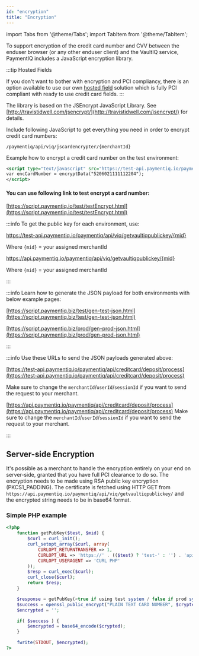 ```yaml
---
id: "encryption"
title: "Encryption"
---
```

import Tabs from '@theme/Tabs';
import TabItem from '@theme/TabItem';

To support encryption of the credit card number and CVV between the enduser browser (or any other enduser client) and the VaultIQ service, PaymentIQ includes a JavaScript encryption library.


:::tip Hosted Fields

If you don't want to bother with encryption and PCI compliancy, there is an option available to use our own [hosted field](/../docs/apis_and_integration/integration_overview/hosted_fields) solution which is fully PCI compliant with ready to use credit card fields.
:::

The library is based on the JSEncrypt JavaScript Library. See [http://travistidwell.com/jsencrypt/](http://travistidwell.com/jsencrypt/) for details.

Include following JavaScript to get everything you need in order to encrypt credit card numbers:

```
/paymentiq/api/viq/jscardencrypter/{merchantId}
```

Example how to encrypt a credit card number on the test environment:

```xml
<script type="text/javascript" src="https://test-api.paymentiq.io/paymentiq/api/viq/jscardencrypter/100000999">
var encCardNumber = encryptData("5206021111112204");
</script>
```


#### You can use following link to test encrypt a card number:

[https://script.paymentiq.io/test/testEncrypt.html](https://script.paymentiq.io/test/testEncrypt.html)


:::info To get the public key for each environment, use:

<Tabs>
  <TabItem value="test" label="Test Environment" default>

  https://test-api.paymentiq.io/paymentiq/api/viq/getvaultiqpublickey/{mid}

  Where ```{mid}``` = your assigned merchantId

  </TabItem>
  <TabItem value="production" label="Production Environment">

  https://api.paymentiq.io/paymentiq/api/viq/getvaultiqpublickey/{mid}

  Where ```{mid}``` = your assigned merchantId

  </TabItem>

</Tabs>

:::

:::info Learn how to generate the JSON payload for both environments with below example pages:

<Tabs>
  <TabItem value="test" label="Test Environment" default>

  [https://script.paymentiq.biz/test/gen-test-json.html](https://script.paymentiq.biz/test/gen-test-json.html)

  </TabItem>
  <TabItem value="production" label="Production Environment">

  [https://script.paymentiq.biz/prod/gen-prod-json.html](https://script.paymentiq.biz/prod/gen-prod-json.html)

  </TabItem>

</Tabs>

:::


:::info Use these URLs to send the JSON payloads generated above:

<Tabs>
  <TabItem value="test" label="Test Environment" default>

  [https://test-api.paymentiq.io/paymentiq/api/creditcard/deposit/process](https://test-api.paymentiq.io/paymentiq/api/creditcard/deposit/process)

  Make sure to change the ```merchantId```/```userId```/```sessionId``` if you want to send the request to your merchant.


  </TabItem>
  <TabItem value="production" label="Production Environment">

  [https://api.paymentiq.io/paymentiq/api/creditcard/deposit/process](https://api.paymentiq.io/paymentiq/api/creditcard/deposit/process)
  Make sure to change the ```merchantId```/```userId```/```sessionId``` if you want to send the request to your merchant.


  </TabItem>

</Tabs>

:::

## Server-side Encryption

It's possible as a merchant to handle the encryption entirely on your end on server-side, granted that you have full PCI clearance to do so. The encryption needs to be made using RSA public key encryption (PKCS1_PADDING). The certificate is fetched using HTTP GET from `https://api.paymentiq.io/paymentiq/api/viq/getvaultiqpublickey/` and the encrypted string needs to be in base64 format.

### Simple PHP example

```PHP
<?php
	function getPubKey($test, $mid) {
		$curl = curl_init();
		curl_setopt_array($curl, array(
			CURLOPT_RETURNTRANSFER => 1,
			CURLOPT_URL => 'https://' . (($test) ? 'test-' : '') . 'api.paymentiq.io/paymentiq/api/viq/getvaultiqpublickey/' . $mid,
			CURLOPT_USERAGENT => 'CURL PHP'
		));
		$resp = curl_exec($curl);
		curl_close($curl);
		return $resp;
	}

	$response = getPubKey(<true if using test system / false if prod system>, <INSERT YOUR TEST OR PROD MID HERE>);
	$success = openssl_public_encrypt("PLAIN TEXT CARD NUMBER", $crypted, $response);
	$encrypted = '';

	if( $success ) {
		$encrypted = base64_encode($crypted);
	}

	fwrite(STDOUT, $encrypted);
?>
```
